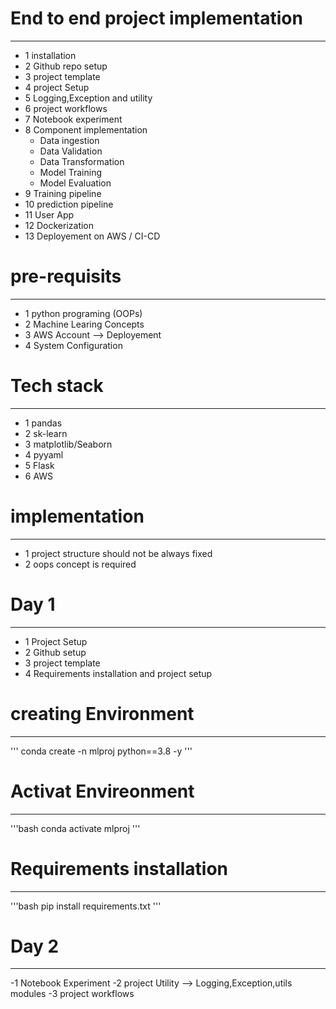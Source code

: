 # End to end project implementation
-------------------------------------
- 1 installation
- 2 Github repo setup
- 3 project template
- 4 project Setup
- 5 Logging,Exception and utility
- 6 project workflows
- 7 Notebook experiment
- 8 Component implementation
   - Data ingestion
   - Data Validation
   - Data Transformation
   - Model Training
   - Model Evaluation
- 9 Training pipeline
- 10 prediction pipeline
- 11 User App
- 12 Dockerization
- 13 Deployement on AWS / CI-CD


# pre-requisits
----------------
- 1 python programing (OOPs)
- 2 Machine Learing Concepts
- 3 AWS Account --> Deployement
- 4 System Configuration


# Tech stack
-------------
- 1 pandas
- 2 sk-learn
- 3 matplotlib/Seaborn
- 4 pyyaml
- 5 Flask
- 6 AWS 


# implementation
------------------
- 1 project structure should not be always fixed
- 2 oops concept is required


# Day 1
----------
- 1 Project Setup
- 2 Github setup
- 3 project template
- 4 Requirements installation and project setup

# creating Environment
------------------------
'''
conda create -n mlproj python==3.8 -y 
'''

# Activat Envireonment
------------------------
'''bash
conda activate mlproj
'''


# Requirements installation
-----------------------------
'''bash
pip install requirements.txt
'''

# Day 2
---------
-1 Notebook Experiment
-2 project Utility --> Logging,Exception,utils modules
-3 project workflows
